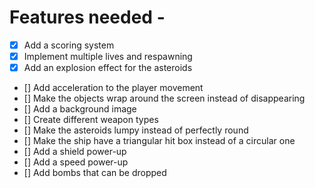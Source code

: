# Features needed -

- [x] Add a scoring system 
- [x] Implement multiple lives and respawning
- [x] Add an explosion effect for the asteroids
- [] Add acceleration to the player movement
- [] Make the objects wrap around the screen instead of disappearing
- [] Add a background image
- [] Create different weapon types
- [] Make the asteroids lumpy instead of perfectly round
- [] Make the ship have a triangular hit box instead of a circular one
- [] Add a shield power-up
- [] Add a speed power-up
- [] Add bombs that can be dropped
